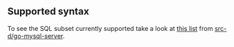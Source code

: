 ## Supported syntax

To see the SQL subset currently supported take a look at [this list](https://github.com/src-d/go-mysql-server/blob/120f7d7ae8720f843dca0ce8fbc8429a8952a25a/SUPPORTED.md) from [src-d/go-mysql-server](https://github.com/src-d/go-mysql-server).
